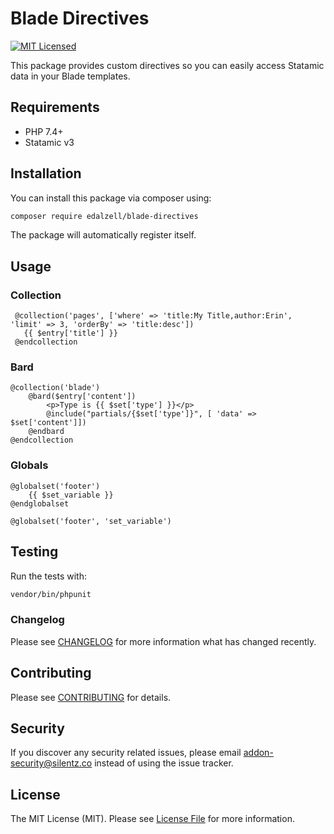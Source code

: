 # Blade Directives
[![MIT Licensed](https://img.shields.io/badge/license-MIT-brightgreen.svg?style=flat-square)](LICENSE.md)

This package provides custom directives so you can easily access Statamic data in your Blade templates.

## Requirements

* PHP 7.4+
* Statamic v3

## Installation

You can install this package via composer using:

```bash
composer require edalzell/blade-directives
```

The package will automatically register itself.


## Usage

### Collection

```blade
 @collection('pages', ['where' => 'title:My Title,author:Erin', 'limit' => 3, 'orderBy' => 'title:desc'])
   {{ $entry['title'] }}
 @endcollection
```

### Bard

```blade
@collection('blade')
    @bard($entry['content'])
        <p>Type is {{ $set['type'] }}</p>
        @include("partials/{$set['type']}", [ 'data' => $set['content']])
    @endbard
@endcollection
```

### Globals

```blade
@globalset('footer')
    {{ $set_variable }}
@endglobalset

@globalset('footer', 'set_variable')
```

## Testing

Run the tests with:
```bash
vendor/bin/phpunit
```

### Changelog

Please see [CHANGELOG](CHANGELOG.md) for more information what has changed recently.

## Contributing

Please see [CONTRIBUTING](CONTRIBUTING.md) for details.

## Security

If you discover any security related issues, please email [addon-security@silentz.co](mailto:addon-security@silentz.co) instead of using the issue tracker.

## License

The MIT License (MIT). Please see [License File](LICENSE) for more information.

